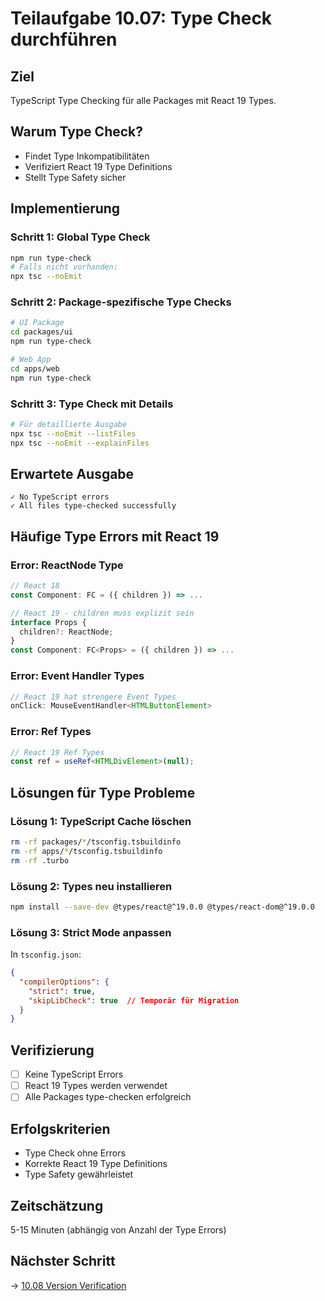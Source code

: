 # Teilaufgabe 10.07: Type Check durchführen

## Ziel
TypeScript Type Checking für alle Packages mit React 19 Types.

## Warum Type Check?
- Findet Type Inkompatibilitäten
- Verifiziert React 19 Type Definitions
- Stellt Type Safety sicher

## Implementierung

### Schritt 1: Global Type Check
```bash
npm run type-check
# Falls nicht vorhanden:
npx tsc --noEmit
```

### Schritt 2: Package-spezifische Type Checks
```bash
# UI Package
cd packages/ui
npm run type-check

# Web App
cd apps/web
npm run type-check
```

### Schritt 3: Type Check mit Details
```bash
# Für detaillierte Ausgabe
npx tsc --noEmit --listFiles
npx tsc --noEmit --explainFiles
```

## Erwartete Ausgabe
```
✓ No TypeScript errors
✓ All files type-checked successfully
```

## Häufige Type Errors mit React 19

### Error: ReactNode Type
```typescript
// React 18
const Component: FC = ({ children }) => ...

// React 19 - children muss explizit sein
interface Props {
  children?: ReactNode;
}
const Component: FC<Props> = ({ children }) => ...
```

### Error: Event Handler Types
```typescript
// React 19 hat strengere Event Types
onClick: MouseEventHandler<HTMLButtonElement>
```

### Error: Ref Types
```typescript
// React 19 Ref Types
const ref = useRef<HTMLDivElement>(null);
```

## Lösungen für Type Probleme

### Lösung 1: TypeScript Cache löschen
```bash
rm -rf packages/*/tsconfig.tsbuildinfo
rm -rf apps/*/tsconfig.tsbuildinfo
rm -rf .turbo
```

### Lösung 2: Types neu installieren
```bash
npm install --save-dev @types/react@^19.0.0 @types/react-dom@^19.0.0
```

### Lösung 3: Strict Mode anpassen
In `tsconfig.json`:
```json
{
  "compilerOptions": {
    "strict": true,
    "skipLibCheck": true  // Temporär für Migration
  }
}
```

## Verifizierung
- [ ] Keine TypeScript Errors
- [ ] React 19 Types werden verwendet
- [ ] Alle Packages type-checken erfolgreich

## Erfolgskriterien
- Type Check ohne Errors
- Korrekte React 19 Type Definitions
- Type Safety gewährleistet

## Zeitschätzung
5-15 Minuten (abhängig von Anzahl der Type Errors)

## Nächster Schritt
→ [10.08 Version Verification](10.08-version-verification.md)